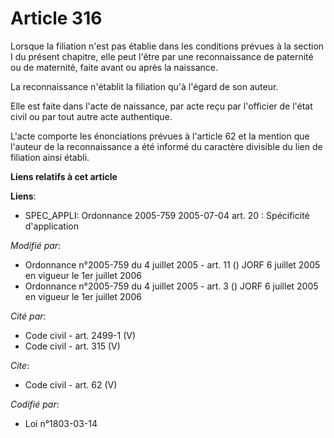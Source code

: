 # Article 316

Lorsque la filiation n'est pas établie dans les conditions prévues à la section I du présent chapitre, elle peut l'être par
une reconnaissance de paternité ou de maternité, faite avant ou après la naissance. 

La reconnaissance n'établit la filiation qu'à l'égard de son auteur. 

Elle est faite dans l'acte de naissance, par acte reçu par l'officier de l'état civil ou par tout autre acte authentique.

L'acte comporte les énonciations prévues à l'article 62 et la mention que l'auteur de la reconnaissance a été informé du
caractère divisible du lien de filiation ainsi établi.

**Liens relatifs à cet article**

**Liens**:

  - SPEC_APPLI: Ordonnance 2005-759 2005-07-04 art. 20 : Spécificité d'application

_Modifié par_:

  - Ordonnance n°2005-759 du 4 juillet 2005 - art. 11 () JORF 6 juillet 2005 en vigueur le 1er juillet 2006
  - Ordonnance n°2005-759 du 4 juillet 2005 - art. 3 () JORF 6 juillet 2005 en vigueur le 1er juillet 2006

_Cité par_:

  - Code civil - art. 2499-1 (V)
  - Code civil - art. 315 (V)

_Cite_:

  - Code civil - art. 62 (V)

_Codifié par_:

  - Loi n°1803-03-14
